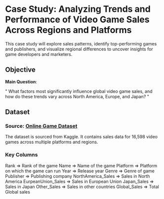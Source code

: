 # Case Study: Analyzing Trends and Performance of Video Game Sales Across Regions and Platforms
This case study will explore sales patterns, identify top-performing games and publishers, and visualize regional differences to uncover insights for game developers and marketers.

## Objective
**Main Question**:

" What factors most significantly influence global video game sales, and how do these trends vary across North America, Europe, and Japan? "

## Dataset    
### Source: [Online Game Dataset](https://www.kaggle.com/datasets/nayanack/online-game-dataset)   
The dataset is sourced from Kaggle. It contains sales data for 16,598 video games across multiple platforms and regions.

### Key Columns
Rank => Rank of the game
Name => Name of the game
Platform => Platform on which the game can run
Year => Release year
Genre => Genre of game
Publisher => Publishing company
NorthAmerica_Sales => Sales in North America
EurpeanUnion_Sales => Sales in European Union
Japan_Sales => Sales in Japan
Other_Sales => Sales in other countries
Global_Sales => Total Global sales
